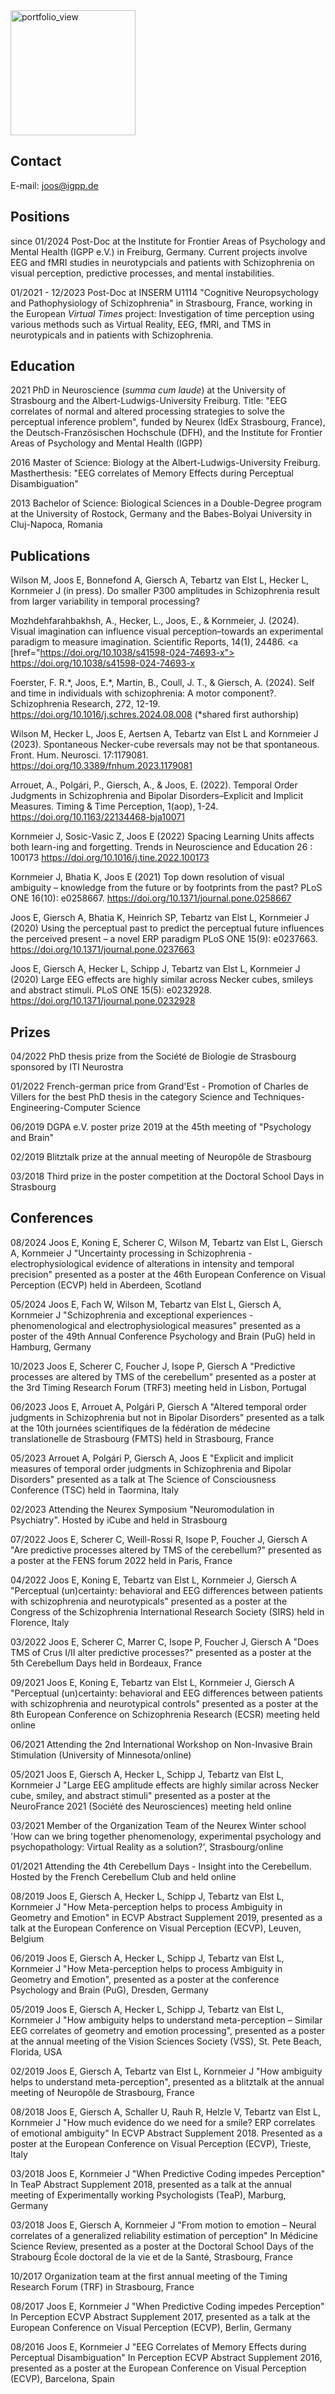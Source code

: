 [//]: # "## Dr. rer. nat. Ellen Joos"

<img width="200" alt="portfolio_view" src="https://user-images.githubusercontent.com/97749444/149893498-e56fc70f-ce25-4cdb-844c-45d4085e3bf9.jpg">

## Contact
E-mail: [joos@igpp.de](mailto:joos@igpp.de)

## Positions

since 01/2024 Post-Doc at the Institute for Frontier Areas of Psychology and Mental Health (IGPP e.V.) in Freiburg, Germany. Current projects involve EEG and fMRI studies in neurotypcials and patients with Schizophrenia on visual perception, predictive processes, and mental instabilities. 

01/2021 - 12/2023 Post-Doc at INSERM U1114 "Cognitive Neuropsychology and Pathophysiology of Schizophrenia" in Strasbourg, France, working in the European _Virtual Times_ project: Investigation of time perception using various methods such as Virtual Reality, EEG, fMRI, and TMS in neurotypicals and in patients with Schizophrenia.

## Education

2021 PhD in Neuroscience (_summa cum laude_) at the University of Strasbourg and the Albert-Ludwigs-University Freiburg. Title: "EEG correlates of normal and altered processing strategies to solve the perceptual inference problem", funded by Neurex (IdEx Strasbourg, France), the Deutsch-Französischen Hochschule (DFH), and the Institute for Frontier Areas of Psychology and Mental Health (IGPP)

2016 Master of Science: Biology at the Albert-Ludwigs-University Freiburg. Mastherthesis: "EEG correlates of Memory Effects during Perceptual Disambiguation"

2013 Bachelor of Science: Biological Sciences in a Double-Degree program at the University of Rostock, Germany and the Babes-Bolyai University in Cluj-Napoca, Romania

## Publications

Wilson M, Joos E, Bonnefond A, Giersch A, Tebartz van Elst L, Hecker L, Kornmeier J (in press). Do smaller P300 amplitudes in Schizophrenia result from larger variability in temporal processing?

Mozhdehfarahbakhsh, A., Hecker, L., Joos, E., & Kornmeier, J. (2024). Visual imagination can influence visual perception–towards an experimental paradigm to measure imagination. Scientific Reports, 14(1), 24486. <a [href="https://doi.org/10.1038/s41598-024-74693-x"> https://doi.org/10.1038/s41598-024-74693-x </a>

Foerster, F. R.\*, Joos, E.\*, Martin, B., Coull, J. T., & Giersch, A. (2024). Self and time in individuals with schizophrenia: A motor component?. Schizophrenia Research, 272, 12-19. <a href="https://doi.org/10.1016/j.schres.2024.08.008"> https://doi.org/10.1016/j.schres.2024.08.008 </a> (*shared first authorship)

Wilson M, Hecker L, Joos E, Aertsen A, Tebartz van Elst L and Kornmeier J (2023). Spontaneous Necker-cube reversals may not be that spontaneous. Front. Hum. Neurosci. 17:1179081. <a href="https://doi.org/10.3389/fnhum.2023.1179081"> https://doi.org/10.3389/fnhum.2023.1179081 </a>

Arrouet, A., Polgári, P., Giersch, A., & Joos, E. (2022). Temporal Order Judgments in Schizophrenia and Bipolar Disorders–Explicit and Implicit Measures. Timing & Time Perception, 1(aop), 1-24. <a href="https://doi.org/10.1163/22134468-bja10071"> https://doi.org/10.1163/22134468-bja10071 </a>

Kornmeier J, Sosic-Vasic Z, Joos E (2022) Spacing Learning Units affects both learn-ing and forgetting. Trends in Neuroscience and Education 26 : 100173 <a href="https://doi.org/10.1016/j.tine.2022.100173"> https://doi.org/10.1016/j.tine.2022.100173 </a>

Kornmeier J, Bhatia K, Joos E (2021) Top down resolution of visual ambiguity – knowledge from the future or by footprints from the past? PLoS ONE 16(10): e0258667. <a href="https://doi.org/10.1371/journal.pone.0258667"> https://doi.org/10.1371/journal.pone.0258667 </a>

Joos E, Giersch A, Bhatia K, Heinrich SP, Tebartz van Elst L, Kornmeier J (2020) Using the perceptual past to predict the perceptual future influences the perceived present – a novel ERP paradigm PLoS ONE 15(9): e0237663. <a href="https://doi.org/10.1371/journal.pone.0237663"> https://doi.org/10.1371/journal.pone.0237663 </a>

Joos E, Giersch A, Hecker L, Schipp J, Tebartz van Elst L, Kornmeier J (2020) Large EEG effects are highly similar across Necker cubes, smileys and abstract stimuli. PLoS ONE 15(5): e0232928. <a href="https://doi.org/10.1371/journal.pone.0232928"> https://doi.org/10.1371/journal.pone.0232928 </a>


## Prizes

04/2022 PhD thesis prize from the Société de Biologie de Strasbourg sponsored by ITI Neurostra

01/2022 French-german price from Grand'Est - Promotion of Charles de Villers for the best PhD thesis in the category Science and Techniques-Engineering-Computer Science

06/2019 DGPA e.V. poster prize 2019 at the 45th meeting of "Psychology and Brain"

02/2019 Blitztalk prize at the annual meeting of Neuropôle de Strasbourg

03/2018 Third prize in the poster competition at the Doctoral School Days in Strasbourg


## Conferences

08/2024 Joos E, Koning E, Scherer C, Wilson M, Tebartz van Elst L, Giersch A, Kornmeier J "Uncertainty processing in Schizophrenia - electrophysiological evidence of alterations in intensity and temporal precision" presented as a poster at the 46th European Conference on Visual Perception (ECVP) held in Aberdeen, Scotland

05/2024 Joos E, Fach W, Wilson M, Tebartz van Elst L, Giersch A, Kornmeier J "Schizophrenia and exceptional experiences - phenomenological and electrophysiological measures" presented as a poster of the 49th Annual Conference Psychology and Brain (PuG) held in Hamburg, Germany

10/2023 Joos E, Scherer C, Foucher J, Isope P, Giersch A "Predictive processes are altered by TMS of the cerebellum" presented as a poster at the 3rd Timing Research Forum (TRF3) meeting held in Lisbon, Portugal

06/2023 Joos E, Arrouet A, Polgári P, Giersch A "Altered temporal order judgments in Schizophrenia but not in Bipolar Disorders" presented as a talk at the 10th journées scientifiques de la fédération de médecine translationelle de Strasbourg (FMTS) held in Strasbourg, France

05/2023 Arrouet A, Polgári P, Giersch A, Joos E "Explicit and implicit measures of temporal order judgments in Schizophrenia and Bipolar Disorders" presented as a talk at The Science of Consciousness Conference (TSC) held in Taormina, Italy

02/2023 Attending the Neurex Symposium "Neuromodulation in Psychiatry". Hosted by iCube and held in Strasbourg

07/2022 Joos E, Scherer C, Weill-Rossi R, Isope P, Foucher J, Giersch A "Are predictive processes altered by TMS of the cerebellum?" presented as a poster at the FENS forum 2022 held in Paris, France

04/2022 Joos E, Koning E, Tebartz van Elst L, Kornmeier J, Giersch A "Perceptual (un)certainty: behavioral and EEG differences between patients with schizophrenia and neurotypicals" presented as a poster at the Congress of the Schizophrenia International Research Society (SIRS) held in Florence, Italy

03/2022 Joos E, Scherer C, Marrer C, Isope P, Foucher J, Giersch A "Does TMS of Crus I/II alter predictive processes?" presented as a poster at the 5th Cerebellum Days held in Bordeaux, France

09/2021 Joos E, Koning E, Tebartz van Elst L, Kornmeier J, Giersch A "Perceptual (un)certainty: behavioral and EEG differences between patients with schizophrenia and neurotypical controls" presented as a poster at the 8th European Conference on Schizophrenia Research (ECSR) meeting held online

06/2021 Attending the 2nd International Workshop on Non-Invasive Brain Stimulation (University of Minnesota/online)

05/2021 Joos E, Giersch A, Hecker L, Schipp J, Tebartz van Elst L, Kornmeier J "Large EEG amplitude effects are highly similar across Necker cube, smiley, and abstract stimuli" presented as a poster at the NeuroFrance 2021 (Société des Neurosciences) meeting held online

03/2021 Member of the Organization Team of the Neurex Winter school 'How can we bring together phenomenology, experimental psychology and psychopathology: Virtual Reality as a solution?', Strasbourg/online

01/2021 Attending the 4th Cerebellum Days - Insight into the Cerebellum. Hosted by the French Cerebellum Club and held online

08/2019 Joos E, Giersch A, Hecker L, Schipp J, Tebartz van Elst L, Kornmeier J "How Meta-perception helps to process Ambiguity in Geometry and Emotion" in ECVP Abstract Supplement 2019, presented as a talk at the European Conference on Visual Perception (ECVP), Leuven, Belgium

06/2019 Joos E, Giersch A, Hecker L, Schipp J, Tebartz van Elst L, Kornmeier J "How Meta-perception helps to process Ambiguity in Geometry and Emotion", presented as a poster at the conference Psychology and Brain (PuG), Dresden, Germany

05/2019 Joos E, Giersch A, Hecker L, Schipp J, Tebartz van Elst L, Kornmeier J "How ambiguity helps to understand meta-perception – Similar EEG correlates of geometry and emotion processing", presented as a poster at the annual meeting of the Vision Sciences Society (VSS), St. Pete Beach, Florida, USA

02/2019 Joos E, Giersch A, Tebartz van Elst L, Kornmeier J "How ambiguity helps to understand meta-perception", presented as a blitztalk at the annual meeting of Neuropôle de Strasbourg, France

08/2018 Joos E, Giersch A, Schaller U, Rauh R, Helzle V, Tebartz van Elst L, Kornmeier J "How much evidence do we need for a smile? ERP correlates of emotional ambiguity" In ECVP Abstract Supplement 2018. Presented as a poster at the European Conference on Visual Perception (ECVP), Trieste, Italy

03/2018 Joos E, Kornmeier J "When Predictive Coding impedes Perception" In TeaP Abstract Supplement 2018, presented as a talk at the annual meeting of Experimentally working Psychologists (TeaP), Marburg, Germany

03/2018 Joos E, Giersch A, Kornmeier J "From motion to emotion – Neural correlates of a generalized reliability estimation of perception" In Médicine Science Review, presented as a poster at the Doctoral School Days of the Strabourg École doctoral de la vie et de la Santé, Strasbourg, France

10/2017 Organization team at the first annual meeting of the Timing Research Forum (TRF) in Strasbourg, France

08/2017 Joos E, Kornmeier J "When Predictive Coding impedes Perception" In Perception ECVP Abstract Supplement 2017, presented as a talk at the European Conference on Visual Perception (ECVP), Berlin, Germany

08/2016 Joos E, Kornmeier J "EEG Correlates of Memory Effects during Perceptual Disambiguation" In Perception ECVP Abstract Supplement 2016, presented as a poster at the European Conference on Visual Perception (ECVP), Barcelona, Spain 

[//]: # "You can use the [editor on GitHub](https://github.com/ellenjoos/ellenjoos.github.io/edit/main/index.md) to maintain and preview the content for your website in Markdown files."

[//]: # "Whenever you commit to this repository, GitHub Pages will run [Jekyll](https://jekyllrb.com/) to rebuild the pages in your site, from the content in your Markdown files."

[//]: # "### Markdown"

[//]: # "Markdown is a lightweight and easy-to-use syntax for styling your writing. It includes conventions for"

[//]: # "```markdown"
[//]: # "Syntax highlighted code block"

[//]: # "# Header 1"
[//]: # "## Header 2"
[//]: # "### Header 3"

[//]: # "- Bulleted"
[//]: # "- List"

[//]: # "1. Numbered"
[//]: # "2. List"

[//]: # "**Bold** and _Italic_ and `Code` text"

[//]: # "[Link](url) and ![Image](src)"
[//]: # "```"

[//]: # "For more details see [Basic writing and formatting syntax](https://docs.github.com/en/github/writing-on-github/getting-started-with-writing-and-formatting-on-github/basic-writing-and-formatting-syntax)."

[//]: # "### Jekyll Themes"

[//]: # "Your Pages site will use the layout and styles from the Jekyll theme you have selected in your [repository settings](https://github.com/ellenjoos/ellenjoos.github.io/settings/pages). The name of this theme is saved in the Jekyll `_config.yml` configuration file."

[//]: # "### Support or Contact"

[//]: # "Having trouble with Pages? Check out our [documentation](https://docs.github.com/categories/github-pages-basics/) or [contact support](https://support.github.com/contact) and we’ll help you sort it out."
